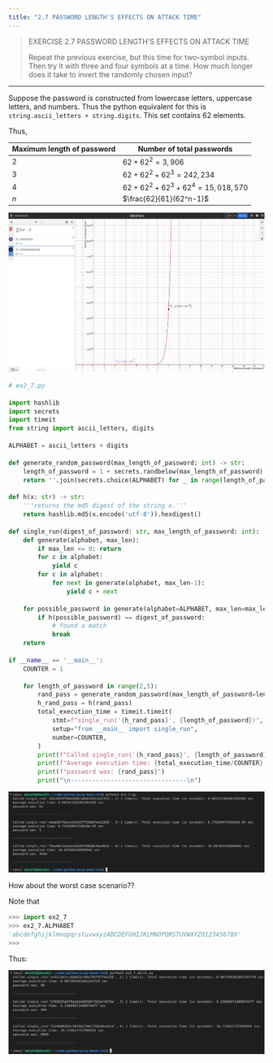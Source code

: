 ```yaml
---
title: "2.7 PASSWORD LENGTH'S EFFECTS ON ATTACK TIME"
---
```


> EXERCISE 2.7 PASSWORD LENGTH'S EFFECTS ON ATTACK TIME
> 
> Repeat the previous exercise, but this time for two-symbol inputs. Then 
> try it with three and four symbols at a time. How much longer does it take 
> to invert the randomly chosen input? 

--------------------------------

Suppose the password is constructed from lowercase letters, uppercase letters, and numbers.
Thus the python equivalent for this is `string.ascii_letters + string.digits`. This set contains
$62$ elements. 

Thus, 

|Maximum length of password|Number of total passwords|
|--------------------------|-------------------------|
|$2$|$62 + 62^2 = 3,906$|
|$3$|$62 + 62^2 + 62^3 = 242,234$|
|$4$|$62 + 62^2 + 62^3 + 62^4 = 15,018,570$|
|$n$|$\frac{62}{61}(62^n-1)$|

<img src="ex2.7_fig3.png">

```python
# ex2_7.py 

import hashlib
import secrets
import timeit
from string import ascii_letters, digits

ALPHABET = ascii_letters + digits

def generate_random_password(max_length_of_password: int) -> str:
    length_of_password = 1 + secrets.randbelow(max_length_of_password) 
    return ''.join(secrets.choice(ALPHABET) for _ in range(length_of_password))

def h(x: str) -> str:
    '''returns the md5 digest of the string x.'''
    return hashlib.md5(x.encode('utf-8')).hexdigest()

def single_run(digest_of_password: str, max_length_of_password: int): 
    def generate(alphabet, max_len):
        if max_len <= 0: return
        for c in alphabet:
            yield c
        for c in alphabet:
            for next in generate(alphabet, max_len-1):
                yield c + next

    for possible_password in generate(alphabet=ALPHABET, max_len=max_length_of_password): 
        if h(possible_password) == digest_of_password: 
            # found a match
            break
    return 

if __name__ == '__main__':
    COUNTER = 1

    for length_of_password in range(2,5):
        rand_pass = generate_random_password(max_length_of_password=length_of_password)
        h_rand_pass = h(rand_pass) 
        total_execution_time = timeit.timeit(
            stmt=f"single_run('{h_rand_pass}', {length_of_password})", 
            setup="from __main__ import single_run", 
            number=COUNTER, 
        )
        print(f"Called single_run('{h_rand_pass}', {length_of_password}) {COUNTER} time(s). Total execution time (in seconds): {total_execution_time} sec")
        print(f"Average execution time: {total_execution_time/COUNTER} sec")
        print(f"password was: {rand_pass}")
        print("\n--------------------------------\n")
```

<img src="ex2.7_fig1.png">

How about the worst case scenario??

Note that 

```python
>>> import ex2_7
>>> ex2_7.ALPHABET
'abcdefghijklmnopqrstuvwxyzABCDEFGHIJKLMNOPQRSTUVWXYZ0123456789'
>>> 
```

Thus: 

<img src="ex2.7_fig2.png">